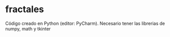# fractales

Código creado en Python (editor: PyCharm).
Necesario tener las librerias de numpy, math y tkinter
